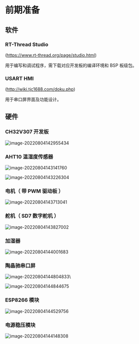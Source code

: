 # 前期准备

## 软件

### RT-Thread Studio

(https://www.rt-thread.org/page/studio.html)

用于编写和调试程序，需下载对应开发板的编译环境和 BSP 板级包。

### USART HMI

(http://wiki.tjc1688.com/doku.php)

用于串口屏界面及功能设计。

## 硬件

### CH32V307 开发板

![image-20220804142955434](imgs\ch32v307.png)

### AHT10 温湿度传感器

![image-20220804143141760](imgs\aht101.png)

![image-20220804143226304](imgs\aht102.png)

### 电机（ 带 PWM 驱动板 ）

![image-20220804143713041](imgs\motor.png)

### 舵机（ SD7 数字舵机 ）

![image-20220804143827002](imgs\sevor.png)

### 加湿器

![image-20220804144001683](imgs\hum.png)

### 陶晶驰串口屏

![image-20220804144804833](imgs\tjc.png)\

![image-20220804144844675](imgs\tjc2.png)

### ESP8266 模块

![image-20220804144529756](imgs\esp01.png)

### 电源稳压模块

![image-20220804144148308](imgs\power.png)

